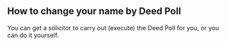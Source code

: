 ##  How to change your name by Deed Poll

You can get a solicitor to carry out (execute) the Deed Poll for you, or you
can do it yourself.
